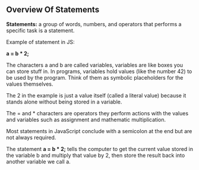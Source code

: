 ## Overview Of Statements

 __Statements:__ a group of words, numbers, and operators that performs a specific task is a statement. 

 Example of statement in JS:

__a = b * 2;__

The characters a and b are called variables, variables are like boxes you can store stuff in. In programs, variables hold values (like the number 42) to be used by the program. 
Think of them as symbolic placeholders for the values themselves.

The 2 in the example is just a value itself (called a literal value) because it stands alone without being stored in a variable.

The = and * characters are operators they perform actions with the values and variables such as assignment and mathematic multiplication.

Most statements in JavaScript conclude with a semicolon at the end but are not always required.

The statement __a = b * 2;__ tells the computer to get the current value stored in the variable b and multiply that value by 2, then store the result back into another variable we call a.
